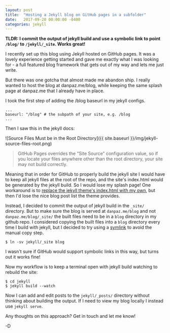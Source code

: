 ```yaml
---
layout: post
title:  "Hosting a Jekyll blog on GitHub pages in a subfolder"
date:   2017-09-20 00:00:00 -0400
categories: jekyll
---
```


**TLDR: I commit the output of jekyll build and use a symbolic link to point
`/blog/` to `/jekyll/_site`. Works great!**

I recently set up this blog using Jekyll hosted on GitHub pages. It was a lovely
experience getting started and gave me exactly what I was looking for - a full
featured blog framework that gets out of my way and lets me just write.

But there was one gotcha that almost made me abandon ship. I really wanted to
host the blog at danpaz.me/blog, while keeping the same splash page at danpaz.me
that I already have in place.

I took the first step of adding the /blog baseurl in my jekyll configs.

```
...
baseurl: "/blog" # the subpath of your site, e.g. /blog
...
```

Then I saw this in the jekyll docs:

![Source Files Must be in the Root Directory]({{ site.baseurl }}/img/jekyll-source-files-root.png)

> GitHub Pages overrides the “Site Source” configuration value, so if you locate your files anywhere other than the root directory, your site may not build correctly.

Meaning that in order for GitHub to properly build the jekyll site I would have
to keep all jekyll files at the root of the repo, and the site's index.html
would be generated by the jekyll build. So I would lose my splash page! One
workaround is to [replace the jekyll theme's index.html with my own](theme), but
then I'd lose the nice blog post list the theme provides.

Instead, I decided to commit the output of jekyll build in the `_site/` directory.
But to make sure the blog is served at `danpaz.me/blog` and not `danpaz.me/blog/_site/`
the built files need to be in a `blog` directory in my github repo. I considered
copying the built files into a `blog` directory every time I build with jekyll,
but I decided to try using a [symlink][symlink] to avoid the manual copy step.

```
$ ln -sv jekyll/_site blog
```

I wasn't sure if GitHub would support symbolic links in this way, but turns out
it works fine!

Now my workflow is to keep a terminal open with jekyll build watching to rebuild
the site:

```
$ cd jekyll
$ jekyll build --watch
```

Now I can add and edit posts to the `jekyll/_posts/` directory without thinking
about building the output. If I need to view my blog locally I instead use
`jekyll serve`.

Any thoughts on this approach? Get in touch and let me know!

-D

[theme]: [https://jekyllrb.com/docs/themes/#overriding-theme-defaults]
[symlink]: [https://linux.die.net/man/1/ln]
